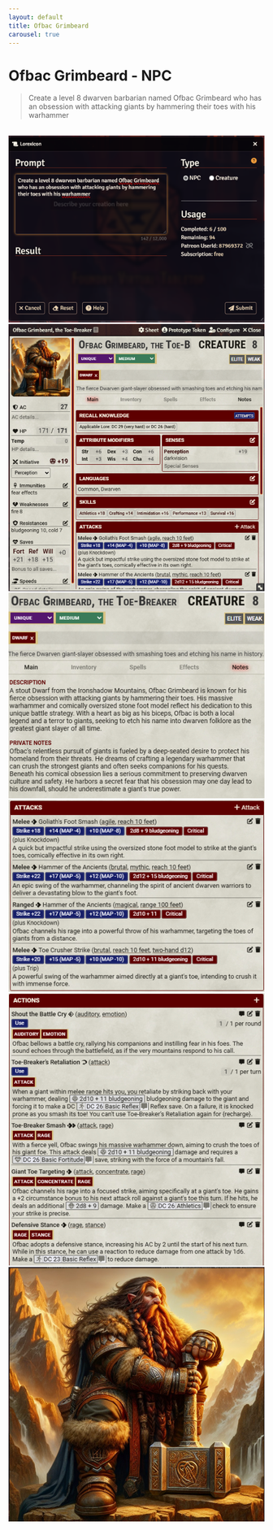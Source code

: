 ```yaml
---
layout: default
title: Ofbac Grimbeard
carousel: true
---
```


# Ofbac Grimbeard - NPC

> Create a level 8 dwarven barbarian named Ofbac Grimbeard who has an obsession with attacking giants by hammering their toes with his warhammer

<div class="swiper" style="width:100%;max-width:600px;margin:2rem auto;">
  <div class="swiper-wrapper">
    <div class="swiper-slide">
      <img src="../images/ofbac/01-prompt.png" alt="Prompt">
    </div>
    <div class="swiper-slide">
      <img src="../images/ofbac/02-actor.png" alt="Actor">
    </div>
    <div class="swiper-slide">
      <img src="../images/ofbac/03-notes.png" alt="Notes tab">
    </div>
    <div class="swiper-slide">
      <img src="../images/ofbac/04-attacks.png" alt="Attacks panel">
    </div>
    <div class="swiper-slide">
      <img src="../images/ofbac/05-actions.png" alt="Actions panel">
    </div>
    <div class="swiper-slide">
      <img src="../images/ofbac/06-portrait.png" alt="Portrait">
    </div>
  </div>

  <!-- Navigation buttons -->
  <div class="swiper-button-prev"></div>
  <div class="swiper-button-next"></div>

  <!-- Pagination dots -->
  <div class="swiper-pagination"></div>
</div>
